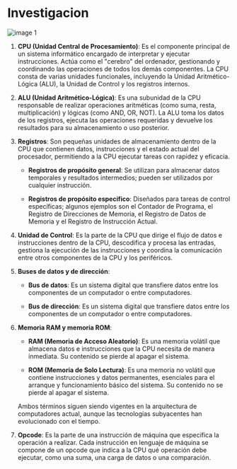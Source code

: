 # Investigacion   

![image 1](image.png)

1. **CPU (Unidad Central de Procesamiento)**: Es el componente principal de un sistema informático encargado de interpretar y ejecutar instrucciones. Actúa como el "cerebro" del ordenador, gestionando y coordinando las operaciones de todos los demás componentes. La CPU consta de varias unidades funcionales, incluyendo la Unidad Aritmético-Lógica (ALU), la Unidad de Control y los registros internos.  

2. **ALU (Unidad Aritmético-Lógica)**: Es una subunidad de la CPU responsable de realizar operaciones aritméticas (como suma, resta, multiplicación) y lógicas (como AND, OR, NOT). La ALU toma los datos de los registros, ejecuta las operaciones requeridas y devuelve los resultados para su almacenamiento o uso posterior.   


3. **Registros**: Son pequeñas unidades de almacenamiento dentro de la CPU que contienen datos, instrucciones y el estado actual del procesador, permitiendo a la CPU ejecutar tareas con rapidez y eficacia.   

    - **Registros de propósito general**: Se utilizan para almacenar datos temporales y resultados intermedios; pueden ser utilizados por cualquier instrucción.  
 
    - **Registros de propósito específico**: Diseñados para tareas de control específicas; algunos ejemplos son el Contador de Programa, el Registro de Direcciones de Memoria, el Registro de Datos de Memoria y el Registro de Instrucción Actual.    


4. **Unidad de Control**: Es la parte de la CPU que dirige el flujo de datos e instrucciones dentro de la CPU, descodifica y procesa las entradas, gestiona la ejecución de las instrucciones y coordina la comunicación entre otros componentes de la CPU y los periféricos. 


5. **Buses de datos y de dirección**:

    - **Bus de datos**: Es un sistema digital que transfiere datos entre los componentes de un computador o entre computadores. 


    - **Bus de dirección**: Es un sistema digital que transfiere datos entre los componentes de un computador o entre computadores. 


6. **Memoria RAM y memoria ROM**:

    - **RAM (Memoria de Acceso Aleatorio)**: Es una memoria volátil que almacena datos e instrucciones que la CPU necesita de manera inmediata. Su contenido se pierde al apagar el sistema.

    - **ROM (Memoria de Solo Lectura)**: Es una memoria no volátil que contiene instrucciones y datos permanentes, esenciales para el arranque y funcionamiento básico del sistema. Su contenido no se pierde al apagar el sistema.

   Ambos términos siguen siendo vigentes en la arquitectura de computadores actual, aunque las tecnologías subyacentes han evolucionado con el tiempo.

7. **Opcode**: Es la parte de una instrucción de máquina que especifica la operación a realizar. Cada instrucción en lenguaje de máquina se compone de un opcode que indica a la CPU qué operación debe ejecutar, como una suma, una carga de datos o una comparación.